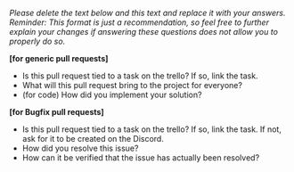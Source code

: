 _Please delete the text below and this text and replace it with your answers. Reminder: This format is just a recommendation, so feel free to further explain your changes if answering these questions does not allow you to properly do so._

**[for generic pull requests]**  
- Is this pull request tied to a task on the trello? If so, link the task. 
- What will this pull request bring to the project for everyone?  
- (for code) How did you implement your solution?  

**[for Bugfix pull requests]**  
- Is this pull request tied to a task on the trello? If so, link the task. If not, ask for it to be created on the Discord. 
- How did you resolve this issue?  
- How can it be verified that the issue has actually been resolved?  
